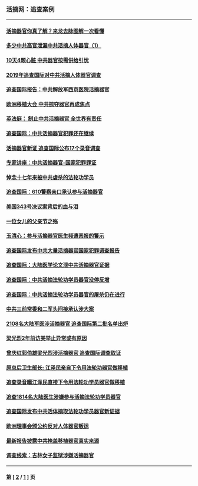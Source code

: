 ### 活摘网：追查案例
---
#### [活摘器官你真了解？来龙去脉图解一次看懂](../../pages/nf5880/n13013820.md?02120430) 
#### [多少中共高官泄漏中共活摘人体器官（1）](../../pages/nf5880/n12671234.md?02120430) 
#### [10天4颗心脏 中共器官按需供给引忧](../../pages/nf5880/n12326366.md?02120430) 
#### [2019年追查国际对中共活摘人体器官调查](../../pages/nf5880/n11917733.md?02120430) 
#### [追查国际报告：中共解放军西京医院活摘器官](../../pages/nf5880/n11838359.md?02120430) 
#### [欧洲移植大会 中共掠夺器官再成焦点](../../pages/nf5880/n11538883.md?02120430) 
#### [英法庭： 制止中共活摘器官 全世界有责任](../../pages/nf5880/n11330691.md?02120430) 
#### [追查国际：中共活摘器官犯罪还在继续](../../pages/nf5880/n11218301.md?02120430) 
#### [活摘器官新证 追查国际公布17个录音调查](../../pages/nf5880/n10897744.md?02120430) 
#### [专家讲座：中共活摘器官-国家犯罪罪证](../../pages/nf5880/n8828153.md?02120430) 
#### [悼念十七年来被中共虐杀的法轮功学员](../../pages/nf5880/n8124823.md?02120430) 
#### [追查国际：610警察亲口承认参与活摘器官](../../pages/nf5880/n8109067.md?02120430) 
#### [美国343号决议案背后的血与泪](../../pages/nf5880/n8020684.md?02120430) 
#### [一位女儿的父亲节之殇](../../pages/nf5880/n8014122.md?02120430) 
#### [玉清心：参与活摘器官医生频遭恶报的警示](../../pages/nf5880/n4637546.md?02120430) 
#### [追查国际发布中共大量活摘器官国家犯罪调查报告](../../pages/nf5880/n4613428.md?02120430) 
#### [追查国际：大陆医学论文泄中共活摘器官证据](../../pages/nf5880/n4608794.md?02120430) 
#### [追查国际：中共活摘法轮功学员器官没停反增](../../pages/nf5880/n4584075.md?02120430) 
#### [追查国际：中共活摘法轮功学员器官的屠杀仍在进行](../../pages/nf5880/n4299154.md?02120430) 
#### [中共三前常委和二军头间接承认涉大案](../../pages/nf5880/n4286244.md?02120430) 
#### [2108名大陆军医涉活摘器官 追查国际第二批名单出炉](../../pages/nf5880/n4284769.md?02120430) 
#### [梁光烈2年前访美举止异常或有原因](../../pages/nf5880/n4279686.md?02120430) 
#### [曾庆红郭伯雄梁光烈涉活摘器官 追查国际调查取证](../../pages/nf5880/n4278462.md?02120430) 
#### [原总后卫生部长: 江泽民亲自下令用法轮功器官做移植](../../pages/nf5880/n4263864.md?02120430) 
#### [追查录音曝江泽民直接下令用法轮功学员器官做移植](../../pages/nf5880/n4261268.md?02120430) 
#### [追查1814名大陆医生涉嫌参与活摘法轮功学员器官](../../pages/nf5880/n4259055.md?02120430) 
#### [追查国际发布中共活体摘取法轮功学员器官新证据](../../pages/nf5880/n4258255.md?02120430) 
#### [欧洲理事会颁公约反对人体器官贩运](../../pages/nf5880/n4206955.md?02120430) 
#### [最新报告披露中共掩盖移植器官真实来源](../../pages/nf5880/n4140084.md?02120430) 
#### [调查线索：吉林女子监狱涉嫌活摘器官](../../pages/nf5880/n4044366.md?02120430) 

---
#### 第 [ [2](./2.md?02120430) / [1](./1.md?02120430) ] 页
